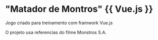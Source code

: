# "Matador de Montros" {{ Vue.js }}
Jogo criado para treinamento com framwork Vue.js

O projeto usa referencias do filme Monstros S.A.
